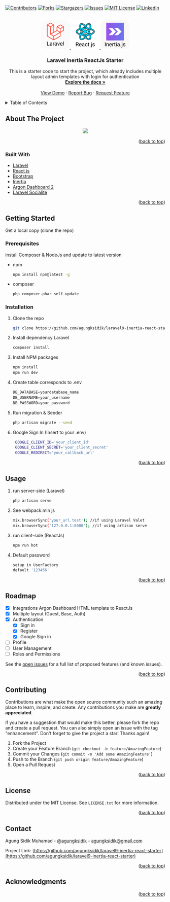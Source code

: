 <div id="top"></div>
<!--
*** Thanks for checking out the Best-README-Template. If you have a suggestion
*** that would make this better, please fork the repo and create a pull request
*** or simply open an issue with the tag "enhancement".
*** Don't forget to give the project a star!
*** Thanks again! Now go create something AMAZING! :D
-->



<!-- PROJECT SHIELDS -->
<!--
*** I'm using markdown "reference style" links for readability.
*** Reference links are enclosed in brackets [ ] instead of parentheses ( ).
*** See the bottom of this document for the declaration of the reference variables
*** for contributors-url, forks-url, etc. This is an optional, concise syntax you may use.
*** https://www.markdownguide.org/basic-syntax/#reference-style-links
-->
[![Contributors][contributors-shield]][contributors-url]
[![Forks][forks-shield]][forks-url]
[![Stargazers][stars-shield]][stars-url]
[![Issues][issues-shield]][issues-url]
[![MIT License][license-shield]][license-url]
[![LinkedIn][linkedin-shield]][linkedin-url]



<!-- PROJECT LOGO -->
<br />
<div align="center">
  <a href="https://github.com/agungksidik/laravel9-inertia-react-starter">
    <img src="https://raw.githubusercontent.com/agungksidik/public-assets/master/logo/laravel-logo.png" alt="Logo" width="90" height="90">
  </a>
  <a href="https://github.com/agungksidik/laravel9-inertia-react-starter">
    <img src="https://raw.githubusercontent.com/agungksidik/public-assets/master/logo/reactjs-logo.png" alt="Logo" width="90" height="90">
  </a>
  <a href="https://github.com/agungksidik/laravel9-inertia-react-starter">
    <img src="https://raw.githubusercontent.com/agungksidik/public-assets/master/logo/inertiajs-logo.png" alt="Logo" width="90" height="90">
  </a>

<h3 align="center">Laravel Inertia ReactJs Starter</h3>

  <p align="center">
    This is a starter code to start the project, which already includes multiple layout admin templates with login for authentication
    <br />
    <a href="https://github.com/agungksidik/laravel9-inertia-react-starter"><strong>Explore the docs »</strong></a>
    <br />
    <br />
    <a href="https://github.com/agungksidik/laravel9-inertia-react-starter">View Demo</a>
    ·
    <a href="https://github.com/agungksidik/laravel9-inertia-react-starter/issues">Report Bug</a>
    ·
    <a href="https://github.com/agungksidik/laravel9-inertia-react-starter/issues">Request Feature</a>
  </p>
</div>



<!-- TABLE OF CONTENTS -->
<details>
  <summary>Table of Contents</summary>
  <ol>
    <li>
      <a href="#about-the-project">About The Project</a>
      <ul>
        <li><a href="#built-with">Built With</a></li>
      </ul>
    </li>
    <li>
      <a href="#getting-started">Getting Started</a>
      <ul>
        <li><a href="#prerequisites">Prerequisites</a></li>
        <li><a href="#installation">Installation</a></li>
      </ul>
    </li>
    <li><a href="#usage">Usage</a></li>
    <li><a href="#roadmap">Roadmap</a></li>
    <li><a href="#contributing">Contributing</a></li>
    <li><a href="#license">License</a></li>
    <li><a href="#contact">Contact</a></li>
    <li><a href="#acknowledgments">Acknowledgments</a></li>
  </ol>
</details>



<!-- ABOUT THE PROJECT -->
## About The Project

<p align="center">
  <img src="https://raw.githubusercontent.com/agungksidik/laravel9-inertia-react-starter/master/images/screenshoot1.png" />
</p>

<p align="right">(<a href="#top">back to top</a>)</p>

### Built With

* [Laravel](https://laravel.com)
* [React.js](https://reactjs.org/)
* [Bootstrap](https://getbootstrap.com)
* [Inertia](https://inertiajs.com/)
* [Argon Dashboard 2](https://www.creative-tim.com/product/argon-dashboard)
* [Laravel Socialite](https://github.com/laravel/socialite)

<p align="right">(<a href="#top">back to top</a>)</p>



<!-- GETTING STARTED -->
## Getting Started

Get a local copy (clone the repo)

### Prerequisites

install Composer & NodeJs and update to latest version
* npm
  ```sh
  npm install npm@latest -g
  ```

* composer
  ```sh
  php composer.phar self-update
  ```

### Installation

1. Clone the repo
   ```sh
   git clone https://github.com/agungksidik/laravel9-inertia-react-starter.git
   ```
2. Install dependency Laravel
   ```sh
   composer install
   ```
3. Install NPM packages
   ```sh
   npm install
   npm run dev
   ```
4. Create table corresponds to .env
    ```js    
    DB_DATABASE=yourdatabase_name
    DB_USERNAME=your_username
    DB_PASSWORD=your_password
   ```
5. Run migration & Seeder
   ```sh
   php artisan migrate --seed
   ```
6. Google Sign In (Insert to your .env)
   ```sh
    GOOGLE_CLIENT_ID='your_client_id'
    GOOGLE_CLIENT_SECRET='your_client_secret'
    GOOGLE_REDIRECT='your_callback_url'
   ```
<p align="right">(<a href="#top">back to top</a>)</p>



<!-- USAGE EXAMPLES -->
## Usage

1. run server-side (Laravel)
   ```sh
   php artisan serve
   ```
2. See webpack.min js 
   ```sh
   mix.browserSync('your_url.test'); //if using Laravel Valet
   mix.browserSync('127.0.0.1:8000'); //if using artisan serve
   ```
3. run client-side (ReactJs)
   ```sh
   npm run hot
   ```
4. Default password
   ```sh
   setup in UserFactory
   default '123456'
   ```
   

<p align="right">(<a href="#top">back to top</a>)</p>



<!-- ROADMAP -->
## Roadmap

- [x] Integrations Argon Dashboard HTML template to ReactJs
- [x] Multiple layout (Guest, Base, Auth)
- [x] Authentication
    - [x] Sign in
    - [x] Register 
    - [x] Google Sign in 
- [ ] Profile
- [ ] User Management
- [ ] Roles and Permissions

See the [open issues](https://github.com/agungksidik/laravel9-inertia-react-starter/issues) for a full list of proposed features (and known issues).

<p align="right">(<a href="#top">back to top</a>)</p>



<!-- CONTRIBUTING -->
## Contributing

Contributions are what make the open source community such an amazing place to learn, inspire, and create. Any contributions you make are **greatly appreciated**.

If you have a suggestion that would make this better, please fork the repo and create a pull request. You can also simply open an issue with the tag "enhancement".
Don't forget to give the project a star! Thanks again!

1. Fork the Project
2. Create your Feature Branch (`git checkout -b feature/AmazingFeature`)
3. Commit your Changes (`git commit -m 'Add some AmazingFeature'`)
4. Push to the Branch (`git push origin feature/AmazingFeature`)
5. Open a Pull Request

<p align="right">(<a href="#top">back to top</a>)</p>



<!-- LICENSE -->
## License

Distributed under the MIT License. See `LICENSE.txt` for more information.

<p align="right">(<a href="#top">back to top</a>)</p>



<!-- CONTACT -->
## Contact

Agung Sidik Muhamad - [@agungksidik](https://twitter.com/agungksidik) - agungksidik@gmail.com

Project Link: [https://github.com/agungksidik/laravel9-inertia-react-starter](https://github.com/agungksidik/laravel9-inertia-react-starter)

<p align="right">(<a href="#top">back to top</a>)</p>



<!-- ACKNOWLEDGMENTS -->
## Acknowledgments

<p align="right">(<a href="#top">back to top</a>)</p>



<!-- MARKDOWN LINKS & IMAGES -->
<!-- https://www.markdownguide.org/basic-syntax/#reference-style-links -->
[contributors-shield]: https://img.shields.io/github/contributors/agungksidik/laravel9-inertia-react-starter.svg?style=for-the-badge
[contributors-url]: https://github.com/agungksidik/laravel9-inertia-react-starter/graphs/contributors
[forks-shield]: https://img.shields.io/github/forks/agungksidik/laravel9-inertia-react-starter.svg?style=for-the-badge
[forks-url]: https://github.com/agungksidik/laravel9-inertia-react-starter/network/members
[stars-shield]: https://img.shields.io/github/stars/agungksidik/laravel9-inertia-react-starter.svg?style=for-the-badge
[stars-url]: https://github.com/agungksidik/laravel9-inertia-react-starter/stargazers
[issues-shield]: https://img.shields.io/github/issues/agungksidik/laravel9-inertia-react-starter.svg?style=for-the-badge
[issues-url]: https://github.com/agungksidik/laravel9-inertia-react-starter/issues
[license-shield]: https://img.shields.io/github/license/agungksidik/laravel9-inertia-react-starter.svg?style=for-the-badge
[license-url]: https://github.com/agungksidik/laravel9-inertia-react-starter/blob/master/LICENSE.txt
[linkedin-shield]: https://img.shields.io/badge/-LinkedIn-black.svg?style=for-the-badge&logo=linkedin&colorB=555
[linkedin-url]: https://www.linkedin.com/in/agung-sidik-muhamad-5b427620b/
[product-screenshot]: https://raw.githubusercontent.com/agungksidik/laravel9-inertia-react-starter/master/images/screenshoot1.png